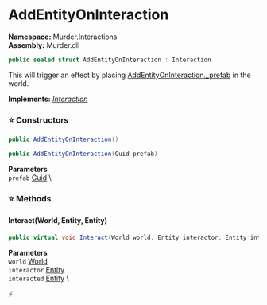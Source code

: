 # AddEntityOnInteraction

**Namespace:** Murder.Interactions \
**Assembly:** Murder.dll

```csharp
public sealed struct AddEntityOnInteraction : Interaction
```

This will trigger an effect by placing [AddEntityOnInteraction._prefab](/murder/interactions/addentityoninteraction.html#_prefab) in the world.

**Implements:** _[Interaction](/Bang/Interactions/Interaction.html)_

### ⭐ Constructors
```csharp
public AddEntityOnInteraction()
```

```csharp
public AddEntityOnInteraction(Guid prefab)
```

**Parameters** \
`prefab` [Guid](https://learn.microsoft.com/en-us/dotnet/api/System.Guid?view=net-7.0) \

### ⭐ Methods
#### Interact(World, Entity, Entity)
```csharp
public virtual void Interact(World world, Entity interactor, Entity interacted)
```

**Parameters** \
`world` [World](/Bang/World.html) \
`interactor` [Entity](/Bang/Entities/Entity.html) \
`interacted` [Entity](/Bang/Entities/Entity.html) \



⚡